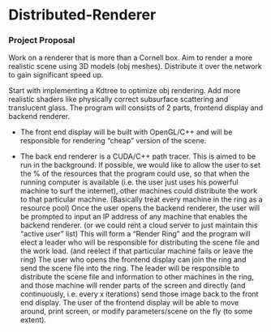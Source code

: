 # Distributed-Renderer

### Project Proposal

Work on a renderer that is more than a Cornell box. Aim to render a more realistic scene using 3D models (obj meshes). Distribute it over the network to gain significant speed up.

Start with implementing a Kd­tree to optimize obj rendering. Add more realistic shaders like physically correct subsurface scattering and translucent glass. The program will consists of 2 parts, front­end display and back­end renderer.

* The front end display will be built with OpenGL/C++ and will be responsible for rendering “cheap” version of the scene.

* The back end renderer is a CUDA/C++ path tracer. This is aimed to be run in the background. If possible, we would like to allow the user to set the % of the resources that the program could use, so that when the running computer is available (i.e. the user just uses his powerful machine to surf the internet), other machines could distribute the work to that particular machine. (Basically treat every machine in the ring as a resource pool) Once the user opens the back­end renderer, the user will be prompted to input an IP address of any machine that enables the back­end renderer. (or we could rent a cloud server to just maintain this “active user” list) This will form a “Render Ring” and the program will elect a leader who will be responsible for distributing the scene file and the work load. (and re­elect if that particular machine fails or leave the ring) The user who opens the front­end display can join the ring and send the scene file into the ring. The leader will be responsible to distribute the scene file and information to other machines in the ring, and those machine will render parts of the screen and directly (and continuously, i.e. every x iterations) send those image back to the front end display. The user of the front­end display will be able to move around, print screen, or modify parameters/scene on the fly (to some extent).
